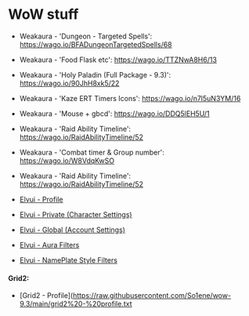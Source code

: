 # WoW stuff #

- Weakaura - 'Dungeon - Targeted Spells': https://wago.io/BFADungeonTargetedSpells/68
- Weakaura - 'Food Flask etc': https://wago.io/TTZNwA8H6/13
- Weakaura - 'Holy Paladin (Full Package - 9.3)': https://wago.io/90JhH8xk5/22
- Weakaura - 'Kaze ERT Timers Icons': https://wago.io/n7l5uN3YM/16
- Weakaura - 'Mouse + gbcd': https://wago.io/DDQ5lEH5U/1
- Weakaura - 'Raid Ability Timeline': https://wago.io/RaidAbilityTimeline/52
- Weakaura - 'Combat timer & Group number': https://wago.io/W8VdqKwSO
- Weakaura - 'Raid Ability Timeline': https://wago.io/RaidAbilityTimeline/52

- [Elvui - Profile](https://raw.githubusercontent.com/So1ene/wow-9.3/main/elvui%20-%20profile.txt)
- [Elvui - Private (Character Settings)](https://raw.githubusercontent.com/So1ene/wow-9.3/main/elvui%20-%20private%20(character%20settings).txt)
- [Elvui - Global (Account Settings)](https://raw.githubusercontent.com/So1ene/wow-9.3/main/elvui%20-%20global%20(account%20settings).txt)
- [Elvui - Aura Filters](https://raw.githubusercontent.com/So1ene/wow-9.3/main/elvui%20-%20aura-filters.txt)
- [Elvui - NamePlate Style Filters](https://raw.githubusercontent.com/So1ene/wow-9.3/main/elvui%20-%20nameplate%20style%20filters.txt)

#### Grid2: ####
- [Grid2 - Profile](https://raw.githubusercontent.com/So1ene/wow-9.3/main/grid2%20-%20profile.txt

